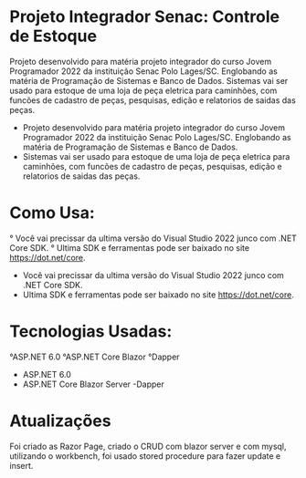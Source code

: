 # Projeto Integrador Senac: Controle de Estoque

Projeto desenvolvido para matéria projeto integrador do curso Jovem Programador 2022 da instituição Senac Polo Lages/SC. Englobando as matéria de Programação de Sistemas e Banco de Dados. 
Sistemas vai ser usado para estoque de uma loja de peça eletrica para caminhões, com funcões de cadastro de peças, pesquisas, edição e relatorios de saidas das peças.
- Projeto desenvolvido para matéria projeto integrador do curso Jovem Programador 2022 da instituição Senac Polo Lages/SC. Englobando as matéria de Programação de Sistemas e Banco de Dados. 
- Sistemas vai ser usado para estoque de uma loja de peça eletrica para caminhões, com funcões de cadastro de peças, pesquisas, edição e relatorios de saidas das peças.

# Como Usa:

° Você vai precissar da ultima versão do Visual Studio 2022 junco com .NET Core SDK.
° Ultima SDK e ferramentas pode ser baixado no site https://dot.net/core.
- Você vai precissar da ultima versão do Visual Studio 2022 junco com .NET Core SDK.
- Ultima SDK e ferramentas pode ser baixado no site https://dot.net/core.

# Tecnologias Usadas:

°ASP.NET 6.0
°ASP.NET Core Blazor
°Dapper
- ASP.NET 6.0
- ASP.NET Core Blazor Server
-Dapper

# Atualizações

Foi criado as Razor Page, criado o CRUD com blazor server e com mysql, utilizando o workbench, foi usado stored procedure para fazer update e insert.
